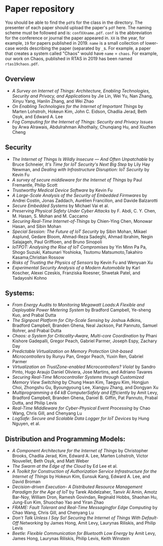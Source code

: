 # Paper repository

You should be able to find the `pdf`s for the class in the directory.
The presenter of each paper should upload the paper's `pdf` here.
The naming scheme must be followed and is: `confXXname.pdf`.
`conf` is the abbreviation for the conference or journal the paper appeared in.
`XX` is the year, for example, `19` for papers published in 2019.
`name` is a small collection of lower-case words describing the paper (separated by `_`s.
For example, a paper that creates a system called "Chaos" would have `name` = `chaos`.
For example, our work on Chaos, published in RTAS in 2019 has been named `rtas19chaos.pdf`.

## Overview

- *A Survey on Internet of Things: Architecture, Enabling Technologies, Security and Privacy, and Applications* by Jie Lin, Wei Yu, Nan Zhang, Xinyu Yang, Hanlin Zhang, and Wei Zhao
- *On Enabling Technologies for the Internet of Important Things* by Marten Lohstroh, Hokeun Kim, John C. Eidson, Chadlia Jerad, Beth Osyk, and Edward A. Lee
- *Fog Computing for the Internet of Things: Security and Privacy Issues* by
Arwa Alrawais, Abdulrahman Alhothaily, Chunqiang Hu, and Xiuzhen Cheng

## Security

- *The Internet of Things Is Wildly Insecure — And Often Unpatchable* by Bruce Schneier, *It's Time for IoT Security's Next Big Step* by Lily Hay Newman, and *Dealing with Infrastructure Disruption: IoT Security* by Kevin Fu
- *A survey of secure middleware for the Internet of Things* by Paul Fremantle, Philip Scott
- *Trustworthy Medical Device Software* by Kevin Fu
- *A Large-Scale Analysis of the Security  of Embedded Firmwares* by Andrei Costin, Jonas Zaddach, Aurélien Francillon, and Davide Balzarotti
- *Secure Embedded Systems* by Michael Vai et al.
- *Preserving Physical Safety Under Cyber Attacks* by F. Abdi, C. Y. Chen, M. Hasan, S. Mohan and M. Caccamo
- *Securing Real-Time Internet-of-Things* by Chien-Ying Chen, Monowar Hasan, and Sibin Mohan
- *Special Session: The Future of IoT Security* by Sibin Mohan, Mikael Asplund, Gedare Bloom, Ahmad-Reza Sadeghi, Ahmad Ibrahim, Negin Salajageh, Paul Griffioen, and Bruno Sinopoli
- *IoTPOT: Analysing the Rise of IoT Compromises* by Yin Minn Pa Pa, Shogo Suzuki, Katsunari Yoshioka, Tsutomu Matsumoto,Takahiro Kasama,Christian Rossow
- *Risks of Trusting the Physics of Sensors* by Kevin Fu and Wenyuan Xu
- *Experimental Security Analysis of a Modern Automobile* by Karl Koscher, Alexei Czeskis, Franziska Roesner, Shwetak Patel, and Tadayoshi Kohno

## Systems:
- *From Energy Audits to Monitoring Megawatt Loads:A Flexible and Deployable Power Metering System* by Bradford Campbell, Ye-sheng Kuo, and Prabal Dutta
- *The Signpost Platform for City-Scale Sensing* by Joshua Adkins, Bradford Campbell, Branden Ghena, Neal Jackson, Pat Pannuto, Samuel Rohrer, and Prabal Dutta
- *Chaos: a System for Criticality-Aware, Multi-core Coordination* by Phani Kishore Gadepalli, Gregor Peach, Gabriel Parmer, Joseph Espy, Zachary Day
- *Predictable Virtualization on Memory Protection Unit-based Microcontrollers* by Runyu Pan, Gregor Peach, Yuxin Ren, Gabriel Parmer
- *Virtualization on TrustZone-enabled Microcontrollers? Viola!* by Sandro Pinto, Hugo Araujo Daniel Oliviera, Jose Martins, and Adriano Tavares
- *Securing Real-Time Microcontroller Systems through Customized Memory View Switching* by Chung Hwan Kim, Taegyu Kim, Hongjun Choi, Zhongshu Gu, Byoungyoung Lee, Xiangyu Zhang, and Dongyan Xu
- *Multiprogramming a 64 kB ComputerSafely and Efficiently* by Amit Levy, Bradford Campbell, Branden Ghena, Daniel B. Giffin, Pat Pannuto, Prabal Dutta, and Philip Levis
- *Real-Time Middleware for Cyber-Physical Event Processing* by Chao Wang, Chris Gill, and Chenyang Lu
- *LogSafe: Secure and Scalable Data Logger for IoT Devices* by Hung Nguyen, et al.

## Distribution and Programming Models:

- *A Component Architecture for the Internet of Things* by Christopher Brooks, Chadlia Jerad, Kim, Edward A. Lee, Marten Lohstroh, Victor Nouvellet, Beth Osyk, and Matt Weber
- *The Swarm at the Edge of the Cloud* by Ed Lee et al.
- *A Toolkit for Construction of Authorization Service Infrastructure for the Internet of Things* by Hokeun Kim, Eunsuk Kang, Edward A. Lee, and David Broman
- *Decision-driven Execution- A Distributed Resource Management Paradigm for the Age of IoT* by Tarek Abdelzaher, Tanvir Al Amin, Amotz Bar-Noy, William Dron, Ramesh Govindan, Reginald Hobbs, Shaohan Hu, Jung-Eun Kim, Shuochao Yao and Yiran Zhao
- *FRAME: Fault Tolerant and Real-Time Messagingfor Edge Computing* by Chao Wang, Chris Gill, and Chenyang Lu
- *Don’t Talk Unless I Say So! Securing the Internet of Things With Default-Off Networking* by James Hong, Amit Levy, Laurynas Riliskis, and Philip Levis
- *Beetle: Flexible Communication for Bluetooth Low Energy* by Amit Levy, James Hong, Laurynas Riliskis, Philip Levis, Keith Winstein
